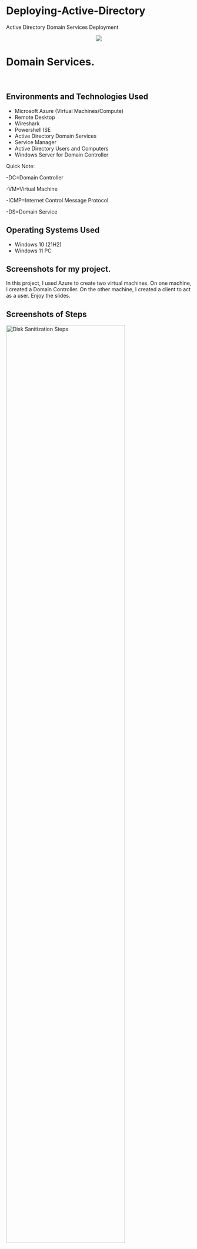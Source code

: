 # Deploying-Active-Directory
Active Directory Domain Services Deployment


<p align="center">
<img src="https://user-images.githubusercontent.com/126700220/226635953-574a772b-a2d4-4f68-8c49-cb06d0d6b3e7.png"/>
</p>

<h1>Domain Services.</h1>
<br />


<h2>Environments and Technologies Used</h2>

- Microsoft Azure (Virtual Machines/Compute)
- Remote Desktop
- Wireshark
- Powershell ISE
- Active Directory Domain Services
- Service Manager
- Active Directory Users and Computers
- Windows Server for Domain Controller

Quick Note: 

-DC=Domain Controller

-VM=Virtual Machine

-ICMP=Internet Control Message Protocol

-DS=Domain Service


<h2>Operating Systems Used </h2>

- Windows 10</b> (21H2)
- Windows 11 PC

<h2>Screenshots for my project.</h2>
In this project, I used Azure to create two virtual machines. 
On one machine, I created a Domain Controller. On the other machine, I created a client to act as a user.
Enjoy the slides.

<h2>Screenshots of Steps</h2>

<p>
<img src="https://user-images.githubusercontent.com/126700220/226637964-7f469d2f-d6b5-4f13-8ae7-c7ba588e5325.png" width="80%" alt="Disk Sanitization Steps"/>
</p>
Created a resource group. Note the name of the Resource Group. 
<p>
</p>
<br />

<p>
<img src="https://user-images.githubusercontent.com/126700220/226638313-6fe46d8a-1e41-4766-a978-31b6b8e1377e.png" width="80%" alt="Disk Sanitization Steps"/>
</p>
Created a Domain Controller virtual machine. Used the Windows Server feature.
<p>
</p>
<br />

<p>
<img src="https://user-images.githubusercontent.com/126700220/226638644-70f9ed19-c260-4887-a4bd-7c4b9170e95c.png" width="80%" alt="Disk Sanitization Steps"/>
</p>
Created client virtual machine.
<p>
</p>
<br />

<p>
<img src="https://user-images.githubusercontent.com/126700220/226639070-3f71be4d-91f6-4dd9-8746-24b505c08b18.png" width="80%" alt="Disk Sanitization Steps"/>
</p>
Changed the Domain Controller's IP address to static.  
<p>
</p>
<br />

<p>
<img src="https://user-images.githubusercontent.com/126700220/226639541-0c3b908a-500f-45bf-a6ce-aa03a1cbed55.png" width="80%" alt="Disk Sanitization Steps"/>
</p>
I verified connectivity between the DC and the client via Network Watcher Topology. Check out my other lab tutorial on Topology. 
<p>
</p>
<br />

<p>
<img src="https://user-images.githubusercontent.com/126700220/226640076-ee6b8106-f910-4c90-a474-2dade7856b34.png" width="80%" alt="Disk Sanitization Steps"/>
</p>
Remoted into the client VM. I did this to test the ICMP (Internet Control Message Protocol) to the DC (Domain Controller).
<p>
</p>
<br />

<p>
<img src="https://user-images.githubusercontent.com/126700220/226641937-f7e7b1cc-7fb7-4dd6-a5ae-723e0ce23f42.png" width="80%" alt="Disk Sanitization Steps"/>
</p>
Ran the CMD line "ping". Note that I couldn't connect to the DC yet. Although connected within the Topology, the DC's firewall prevented me from receiving my ping echo. 
<p>
</p>
<br />

<p>
<img src="https://user-images.githubusercontent.com/126700220/226642762-5a233f66-75fa-4669-a10e-da29a513ccd7.png" width="80%" alt="Disk Sanitization Steps"/>
</p>
I downloaded and launched Wireshark. I filtered the traffic to see only ICMP. The diagnostics in the pink show "no response found".
<p>
</p>
<br />

<p>
<img src="https://user-images.githubusercontent.com/126700220/226643397-dd418c2f-ba75-4ead-9759-5f24e1b5227b.png" width="80%" alt="Disk Sanitization Steps"/>
</p>
Within the DC firewall, I enabled the ICMP to echo back to the VM. 
<p>
</p>
<br />

<p>
<img src="https://user-images.githubusercontent.com/126700220/226644082-850e7a38-9d06-421c-af66-3ce52583c775.png" width="80%" alt="Disk Sanitization Steps"/>
</p>
Now the client receives a reply from the DC. Now I can install the DS.
<p>
</p>
<br />

<p>
<img src="https://user-images.githubusercontent.com/126700220/226644457-0d3999eb-9d5b-4fd6-aebe-644f54c7ac89.png" width="80%" alt="Disk Sanitization Steps"/>
</p>
Installation of Domain Services.
<p>
</p>
<br />

<p>
<img src="https://user-images.githubusercontent.com/126700220/226644885-a56245f4-40ea-4f68-a041-4cf73016a67a.png" width="80%" alt="Disk Sanitization Steps"/>
</p>
Configuring the deployment of DS.
<p>
</p>
<br />

<p>
<img src="https://user-images.githubusercontent.com/126700220/226645877-d517ac55-4f93-42d7-88d8-3a4adadd859f.png" width="80%" alt="Disk Sanitization Steps"/>
</p>
New log in credentials ceeated from within the DS. 
<p>
</p>
<br />

<p>
<img src="https://user-images.githubusercontent.com/126700220/226646163-f6aa876c-837a-4f55-ad7e-0d2330d74376.png" width="80%" alt="Disk Sanitization Steps"/>
</p>
Created employees and admins. I accessed the Organizational Units tab to create the appropriate folders. 
<p>
</p>
<br />

<p>
<img src="https://user-images.githubusercontent.com/126700220/226647131-c15f7177-a301-417a-b8b4-d62d154ca48b.png" width="80%" alt="Disk Sanitization Steps"/>
</p>
Created a new user. I later used this user for my file sharing exercises. Link: coming soon.
<p>
</p>
<br />

<p>
<img src="https://user-images.githubusercontent.com/126700220/226647451-1f4fb341-57b4-4bb0-8c80-7fbee4ae51d4.png" width="80%" alt="Disk Sanitization Steps"/>
</p>
Created an administrator account within the DS. 
<p>
</p>
<br />

<p>
<img src="https://user-images.githubusercontent.com/126700220/226647777-6594a54d-a92d-480a-b7f8-0bf906096347.png" width="80%" alt="Disk Sanitization Steps"/>
</p>
Logged out of the DC. Then I logged back into the DC as the new "admin" to test the access.
<p>
</p>
<br />

<p>
<img src="https://user-images.githubusercontent.com/126700220/226648223-945c75f1-925e-41bb-accf-0adff92abf23.png" width="80%" alt="Disk Sanitization Steps"/>
</p>
Successfull log in. 
<p>
</p>
<br /

Check out the other links: (coming very soon)

-Link: ADDS password resetting*****

-Link: ADDS Filesharing******

Thank you for looking at my work.
